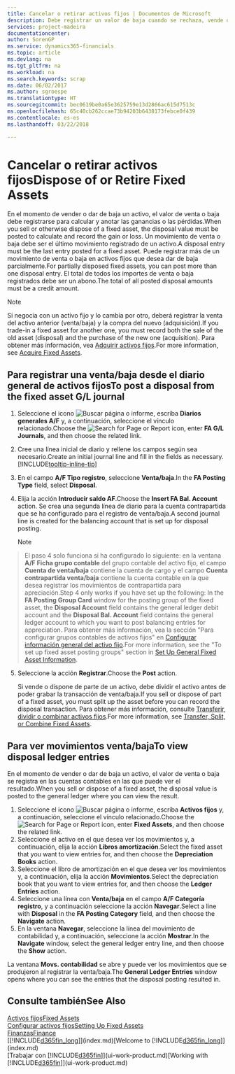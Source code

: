 ```yaml
---
title: Cancelar o retirar activos fijos | Documentos de Microsoft
description: Debe registrar un valor de baja cuando se rechaza, vende o retira un activo fijo.
services: project-madeira
documentationcenter: 
author: SorenGP
ms.service: dynamics365-financials
ms.topic: article
ms.devlang: na
ms.tgt_pltfrm: na
ms.workload: na
ms.search.keywords: scrap
ms.date: 06/02/2017
ms.author: sgroespe
ms.translationtype: HT
ms.sourcegitcommit: bec0619be0a65e3625759e13d2866ac615d7513c
ms.openlocfilehash: 65c40cb262ccae73b94203b6438173febce0f439
ms.contentlocale: es-es
ms.lasthandoff: 03/22/2018

---
```

# <a name="dispose-of-or-retire-fixed-assets"></a><span data-ttu-id="3b340-103">Cancelar o retirar activos fijos</span><span class="sxs-lookup"><span data-stu-id="3b340-103">Dispose of or Retire Fixed Assets</span></span>
<span data-ttu-id="3b340-104">En el momento de vender o dar de baja un activo, el valor de venta o baja debe registrarse para calcular y anotar las ganancias o las pérdidas.</span><span class="sxs-lookup"><span data-stu-id="3b340-104">When you sell or otherwise dispose of a fixed asset, the disposal value must be posted to calculate and record the gain or loss.</span></span> <span data-ttu-id="3b340-105">Un movimiento de venta o baja debe ser el último movimiento registrado de un activo.</span><span class="sxs-lookup"><span data-stu-id="3b340-105">A disposal entry must be the last entry posted for a fixed asset.</span></span> <span data-ttu-id="3b340-106">Puede registrar más de un movimiento de venta o baja en activos fijos que desea dar de baja parcialmente.</span><span class="sxs-lookup"><span data-stu-id="3b340-106">For partially disposed fixed assets, you can post more than one disposal entry.</span></span> <span data-ttu-id="3b340-107">El total de todos los importes de venta o baja registrados debe ser un abono.</span><span class="sxs-lookup"><span data-stu-id="3b340-107">The total of all posted disposal amounts must be a credit amount.</span></span>  

> [!NOTE]  
>   <span data-ttu-id="3b340-108">Si negocia con un activo fijo y lo cambia por otro, deberá registrar la venta del activo anterior (venta/baja) y la compra del nuevo (adquisición).</span><span class="sxs-lookup"><span data-stu-id="3b340-108">If you trade-in a fixed asset for another one, you must record both the sale of the old asset (disposal) and the purchase of the new one (acquisition).</span></span> <span data-ttu-id="3b340-109">Para obtener más información, vea [Adquirir activos fijos](fa-how-acquire.md).</span><span class="sxs-lookup"><span data-stu-id="3b340-109">For more information, see [Acquire Fixed Assets](fa-how-acquire.md).</span></span>  

## <a name="to-post-a-disposal-from-the-fixed-asset-gl-journal"></a><span data-ttu-id="3b340-110">Para registrar una venta/baja desde el diario general de activos fijos</span><span class="sxs-lookup"><span data-stu-id="3b340-110">To post a disposal from the fixed asset G/L journal</span></span>
1. <span data-ttu-id="3b340-111">Seleccione el icono ![Buscar página o informe](media/ui-search/search_small.png "icono Buscar página o informe"), escriba **Diarios generales A/F** y, a continuación, seleccione el vínculo relacionado.</span><span class="sxs-lookup"><span data-stu-id="3b340-111">Choose the ![Search for Page or Report](media/ui-search/search_small.png "Search for Page or Report icon") icon, enter **FA G/L Journals**, and then choose the related link.</span></span>  
2. <span data-ttu-id="3b340-112">Cree una línea inicial de diario y rellene los campos según sea necesario.</span><span class="sxs-lookup"><span data-stu-id="3b340-112">Create an initial journal line and fill in the fields as necessary.</span></span> [!INCLUDE[tooltip-inline-tip](includes/tooltip-inline-tip_md.md)]  
3. <span data-ttu-id="3b340-113">En el campo **A/F Tipo registro**, seleccione **Venta/baja**.</span><span class="sxs-lookup"><span data-stu-id="3b340-113">In the **FA Posting Type** field, select **Disposal**.</span></span>  
4. <span data-ttu-id="3b340-114">Elija la acción **Introducir saldo AF**.</span><span class="sxs-lookup"><span data-stu-id="3b340-114">Choose the **Insert FA Bal. Account** action.</span></span> <span data-ttu-id="3b340-115">Se crea una segunda línea de diario para la cuenta contrapartida que se ha configurado para el registro de venta/baja.</span><span class="sxs-lookup"><span data-stu-id="3b340-115">A second journal line is created for the balancing account that is set up for disposal posting.</span></span>  

    > [!NOTE]  
>   <span data-ttu-id="3b340-116">El paso 4 solo funciona si ha configurado lo siguiente: en la ventana **A/F Ficha grupo contable** del grupo contable del activo fijo, el campo **Cuenta de venta/baja** contiene la cuenta de cargo y el campo **Cuenta contrapartida venta/baja** contiene la cuenta contable en la que desea registrar los movimientos de contrapartida para apreciación.</span><span class="sxs-lookup"><span data-stu-id="3b340-116">Step 4 only works if you have set up the following: In the **FA Posting Group Card** window for the posting group of the fixed asset, the **Disposal Account** field contains the general ledger debit account and the **Disposal Bal. Account** field contains the general ledger account to which you want to post balancing entries for appreciation.</span></span> <span data-ttu-id="3b340-117">Para obtener más información, vea la sección "Para configurar grupos contables de activos fijos" en [Configurar información general del activo fijo](fa-how-setup-general.md).</span><span class="sxs-lookup"><span data-stu-id="3b340-117">For more information, see the "To set up fixed asset posting groups" section in [Set Up General Fixed Asset Information](fa-how-setup-general.md).</span></span>  
5. <span data-ttu-id="3b340-118">Seleccione la acción **Registrar**.</span><span class="sxs-lookup"><span data-stu-id="3b340-118">Choose the **Post** action.</span></span>  

    <span data-ttu-id="3b340-119">Si vende o dispone de parte de un activo, debe dividir el activo antes de poder grabar la transacción de venta/baja.</span><span class="sxs-lookup"><span data-stu-id="3b340-119">If you sell or dispose of part of a fixed asset, you must split up the asset before you can record the disposal transaction.</span></span> <span data-ttu-id="3b340-120">Para obtener más información, consulte [Transferir, dividir o combinar activos fijos](fa-how-trans-split-combine.md).</span><span class="sxs-lookup"><span data-stu-id="3b340-120">For more information, see [Transfer, Split, or Combine Fixed Assets](fa-how-trans-split-combine.md).</span></span>  

## <a name="to-view-disposal-ledger-entries"></a><span data-ttu-id="3b340-121">Para ver movimientos venta/baja</span><span class="sxs-lookup"><span data-stu-id="3b340-121">To view disposal ledger entries</span></span>
<span data-ttu-id="3b340-122">En el momento de vender o dar de baja un activo, el valor de venta o baja se registra en las cuentas contables en las que puede ver el resultado.</span><span class="sxs-lookup"><span data-stu-id="3b340-122">When you sell or dispose of a fixed asset, the disposal value is posted to the general ledger where you can view the result.</span></span>  

1. <span data-ttu-id="3b340-123">Seleccione el icono ![Buscar página o informe](media/ui-search/search_small.png "icono Buscar página o informe"), escriba **Activos fijos** y, a continuación, seleccione el vínculo relacionado.</span><span class="sxs-lookup"><span data-stu-id="3b340-123">Choose the ![Search for Page or Report](media/ui-search/search_small.png "Search for Page or Report icon") icon, enter **Fixed Assets**, and then choose the related link.</span></span>  
2. <span data-ttu-id="3b340-124">Seleccione el activo en el que desea ver los movimientos y, a continuación, elija la acción **Libros amortización**.</span><span class="sxs-lookup"><span data-stu-id="3b340-124">Select the fixed asset that you want to view entries for, and then choose the **Depreciation Books** action.</span></span>  
3. <span data-ttu-id="3b340-125">Seleccione el libro de amortización en el que desea ver los movimientos y, a continuación, elija la acción **Movimientos**.</span><span class="sxs-lookup"><span data-stu-id="3b340-125">Select the depreciation book that you want to view entries for, and then choose the **Ledger Entries** action.</span></span>  
4. <span data-ttu-id="3b340-126">Seleccione una línea con **Venta/baja** en el campo **A/F Categoría registro**, y a continuación seleccione la acción **Navegar**.</span><span class="sxs-lookup"><span data-stu-id="3b340-126">Select a line with **Disposal** in the **FA Posting Category** field, and then choose the **Navigate** action.</span></span>  
5. <span data-ttu-id="3b340-127">En la ventana **Navegar**, seleccione la línea del movimiento de contabilidad y, a continuación, seleccione la acción **Mostrar**.</span><span class="sxs-lookup"><span data-stu-id="3b340-127">In the **Navigate** window, select the general ledger entry line, and then choose the **Show** action.</span></span>  

<span data-ttu-id="3b340-128">La ventana **Movs. contabilidad** se abre y puede ver los movimientos que se produjeron al registrar la venta/baja.</span><span class="sxs-lookup"><span data-stu-id="3b340-128">The **General Ledger Entries** window opens where you can see the entries that the disposal posting resulted in.</span></span>  

## <a name="see-also"></a><span data-ttu-id="3b340-129">Consulte también</span><span class="sxs-lookup"><span data-stu-id="3b340-129">See Also</span></span>
[<span data-ttu-id="3b340-130">Activos fijos</span><span class="sxs-lookup"><span data-stu-id="3b340-130">Fixed Assets</span></span>](fa-manage.md)  
[<span data-ttu-id="3b340-131">Configurar activos fijos</span><span class="sxs-lookup"><span data-stu-id="3b340-131">Setting Up Fixed Assets</span></span>](fa-setup.md)  
[<span data-ttu-id="3b340-132">Finanzas</span><span class="sxs-lookup"><span data-stu-id="3b340-132">Finance</span></span>](finance.md)  
<span data-ttu-id="3b340-133">[[!INCLUDE[d365fin_long](includes/d365fin_long_md.md)]](index.md)</span><span class="sxs-lookup"><span data-stu-id="3b340-133">[Welcome to [!INCLUDE[d365fin_long](includes/d365fin_long_md.md)]](index.md)</span></span>  
<span data-ttu-id="3b340-134">[Trabajar con [!INCLUDE[d365fin](includes/d365fin_md.md)]](ui-work-product.md)</span><span class="sxs-lookup"><span data-stu-id="3b340-134">[Working with [!INCLUDE[d365fin](includes/d365fin_md.md)]](ui-work-product.md)</span></span>

